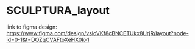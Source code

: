 # SCULPTURA_layout

link to figma design: https://www.figma.com/design/vsloVKf8cBNCETUkx8UrjR/layout?node-id=0-1&t=DOZqCVAFtoXeHX0k-1
